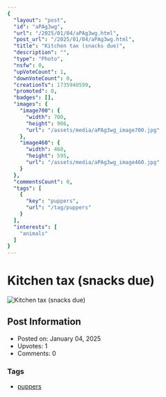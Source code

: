 ```yaml
---
{
  "layout": "post",
  "id": "aPAg3wg",
  "url": "/2025/01/04/aPAg3wg.html",
  "post_url": "/2025/01/04/aPAg3wg.html",
  "title": "Kitchen tax (snacks due)",
  "description": "",
  "type": "Photo",
  "nsfw": 0,
  "upVoteCount": 1,
  "downVoteCount": 0,
  "creationTs": 1735940599,
  "promoted": 0,
  "badges": [],
  "images": {
    "image700": {
      "width": 700,
      "height": 906,
      "url": "/assets/media/aPAg3wg_image700.jpg"
    },
    "image460": {
      "width": 460,
      "height": 595,
      "url": "/assets/media/aPAg3wg_image460.jpg"
    }
  },
  "commentsCount": 0,
  "tags": [
    {
      "key": "puppers",
      "url": "/tag/puppers"
    }
  ],
  "interests": [
    "animals"
  ]
}
---
```


# Kitchen tax (snacks due)

![Kitchen tax (snacks due)](/assets/media/aPAg3wg_image700.jpg)

## Post Information

- Posted on: January 04, 2025
- Upvotes: 1
- Comments: 0

### Tags

- [puppers](/tag/puppers)
